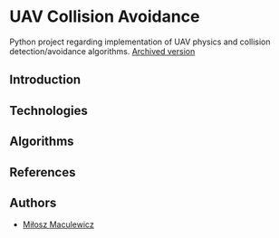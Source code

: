 # UAV Collision Avoidance
Python project regarding implementation of UAV physics and collision detection/avoidance algorithms.
[Archived version](https://github.com/mldxo/uav-collision-avoidance-2)

## Introduction

## Technologies

## Algorithms

## References

## Authors
- [Miłosz Maculewicz](https://github.com/mldxo)
